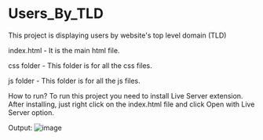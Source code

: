 # Users_By_TLD
This project is displaying users by website's top level domain (TLD)

index.html - It is the main html file.

css folder - This folder is for all the css files.

js folder - This folder is for all the js files.

How to run?
To run this project you need to install Live Server extension. After installing, just right click on the index.html file and click Open with Live Server option.

Output:
![image](https://github.com/user-attachments/assets/284380ff-ae86-45ce-9f8f-641385300555)



